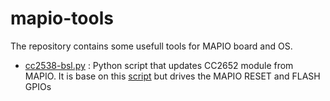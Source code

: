 # mapio-tools

The repository contains some usefull tools for MAPIO board and OS.

* [cc2538-bsl.py](cc2538-bsl.py) : Python script that updates CC2652 module from MAPIO. It is base on this [script](https://github.com/JelmerT/cc2538-bsl) but drives the MAPIO RESET and FLASH GPIOs